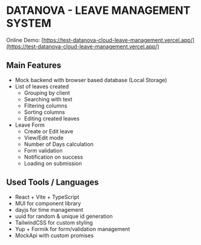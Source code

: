 # DATANOVA - LEAVE MANAGEMENT SYSTEM

Online Demo: [https://test-datanova-cloud-leave-management.vercel.app/](https://test-datanova-cloud-leave-management.vercel.app/)

## Main Features
- Mock backend with browser based database (Local Storage)
- List of leaves created
  - Grouping by client
  - Searching with text
  - Filtering columns
  - Sorting columns
  - Editing created leaves
- Leave Form
  - Create or Edit leave
  - View/Edit mode
  - Number of Days calculation
  - Form validation
  - Notification on success
  - Loading on submission

## Used Tools / Languages
- React + Vite + TypeScript
- MUI for component library
- dayjs for time management
- uuid for random & unique id generation
- TailwindCSS for custom styling
- Yup + Formik for form/validation management
- MockApi with custom promises

